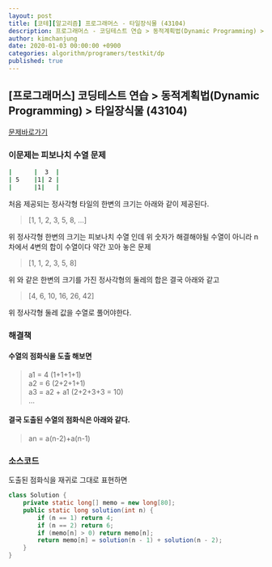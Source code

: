 ```yaml
---
layout: post
title: [코테][알고리즘] 프로그래머스 - 타일장식물 (43104)
description: 프로그래머스 - 코딩테스트 연습 > 동적계획법(Dynamic Programming) > 타일장식물 (43104)
author: kimchanjung
date: 2020-01-03 00:00:00 +0900
categories: algorithm/programers/testkit/dp
published: true
---
```


## [프로그래머스] 코딩테스트 연습 > 동적계획법(Dynamic Programming) > 타일장식물 (43104)
[문제바로가기](https://programmers.co.kr/learn/courses/30/lessons/43104)

### 이문제는 피보나치 수열 문제
```bash
|      |  3  |
| 5    |1| 2 |
|      |1|   |
```
처음 제공되는 정사각형 타일의 한변의 크기는 아래와 같이 제공된다.
> [1, 1, 2, 3, 5, 8, ...]

위 정사각형 한변의 크기는 피보나치 수열 인데 위 숫자가 해결해야될 수열이 아니라 n 차에서 4변의 합이 수열이다 약간 꼬아 놓은 문제

> [1, 1, 2,  3,  5,  8] 

위 와 같은 한변의 크기를 가진 정사각형의 둘레의 합은 결국 아래와 같고 

> [4, 6, 10, 16, 26, 42]

위 정사각형 둘레 값을 수열로 풀어야한다.

### 해결책 
#### 수열의 점화식을 도출 해보면

> a1 = 4 (1+1+1+1)  
> a2 = 6 (2+2+1+1)   
> a3 = a2 + a1 (2+2+3+3 = 10)  
> ...  

#### 결국 도출된 수열의 점화식은 아래와 같다.

> an = a(n-2)+a(n-1)

### 소스코드
도출된 점화식을 재귀로 그대로 표현하면 

```java
class Solution {
    private static long[] memo = new long[80];
    public static long solution(int n) {
        if (n == 1) return 4;
        if (n == 2) return 6;
        if (memo[n] > 0) return memo[n];
        return memo[n] = solution(n - 1) + solution(n - 2);
    }
}
```

